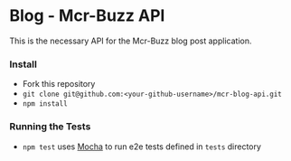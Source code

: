 # Blog - Mcr-Buzz API 

This is the necessary API for the Mcr-Buzz blog post application.

### Install
- Fork this repository
- `git clone git@github.com:<your-github-username>/mcr-blog-api.git`
- `npm install`

### Running the Tests
- `npm test` uses [Mocha](https://mochajs.org) to run e2e tests defined in `tests` directory
